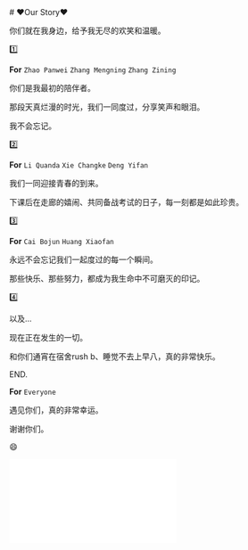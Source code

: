
<div style={{textAlign: 'center'}}>
# ❤️Our Story❤️

你们就在我身边，给予我无尽的欢笑和温暖。

1️⃣

**For**  `Zhao Panwei` `Zhang Mengning` `Zhang Zining`

你们是我最初的陪伴者。

那段天真烂漫的时光，我们一同度过，分享笑声和眼泪。

我不会忘记。



2️⃣

**For** `Li Quanda` `Xie Changke` `Deng Yifan`

我们一同迎接青春的到来。

下课后在走廊的嬉闹、共同备战考试的日子，每一刻都是如此珍贵。

3️⃣

**For** `Cai Bojun` `Huang Xiaofan` 

永远不会忘记我们一起度过的每一个瞬间。

那些快乐、那些努力，都成为我生命中不可磨灭的印记。

4️⃣

以及...

现在正在发生的一切。

和你们通宵在宿舍rush b、睡觉不去上早八，真的非常快乐。

END.

**For** `Everyone`

遇见你们，真的非常幸运。

谢谢你们。

:smile:

<iframe frameborder={"no"} border={"0"} marginwidth={"0"} marginheight={"0"} width={330} height={86} src={"https://music.163.com/outchain/player?type=2&id=2051789190&auto=1&height=66"} allow={"autoplay"}></iframe>

</div>

